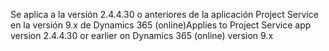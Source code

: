 <span data-ttu-id="44f2f-101">Se aplica a la versión 2.4.4.30 o anteriores de la aplicación Project Service en la versión 9.x de Dynamics 365 (online)</span><span class="sxs-lookup"><span data-stu-id="44f2f-101">Applies to Project Service app version 2.4.4.30 or earlier on Dynamics 365 (online) version 9.x</span></span>
